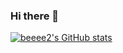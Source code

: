 ### Hi there 👋

<!--
**beeee2/beeee2** is a ✨ _special_ ✨ repository because its `README.md` (this file) appears on your GitHub profile.

Here are some ideas to get you started:

- 🔭 I’m currently working on ...
- 🌱 I’m currently learning ...
- 👯 I’m looking to collaborate on ...
- 🤔 I’m looking for help with ...
- 💬 Ask me about ...
- 📫 How to reach me: ...
- 😄 Pronouns: ...
- ⚡ Fun fact: ...
-->
[![beeee2's GitHub stats](https://github-readme-stats.vercel.app/api?username=beeee2)](https://github.com/anuraghazra/github-readme-stats)
